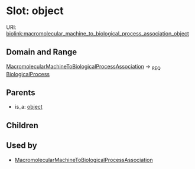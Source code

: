 # Slot: object




URI: [biolink:macromolecular_machine_to_biological_process_association_object](https://w3id.org/biolink/vocab/macromolecular_machine_to_biological_process_association_object)
## Domain and Range

[MacromolecularMachineToBiologicalProcessAssociation](MacromolecularMachineToBiologicalProcessAssociation.md) ->  <sub>REQ</sub> [BiologicalProcess](BiologicalProcess.md)
## Parents

 *  is_a: [object](functional_association_object.md)
## Children

## Used by

 * [MacromolecularMachineToBiologicalProcessAssociation](MacromolecularMachineToBiologicalProcessAssociation.md)

